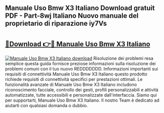 ## Manuale Uso Bmw X3 Italiano Download gratuit PDF - Part-8wj Italiano Nuovo manuale del proprietario di riparazione iy7Vs

# <h2><a href="http://dffxtj.blite.top/?on=Manuale+Uso+Bmw+X3+Italiano">🔗Download 👉🔴 Manuale Uso Bmw X3 Italiano</a></h2>

[![Manuale Uso Bmw X3 Italiano download](https://i.imgur.com/lujVjoI.png)](http://dffxtj.blite.top/?on=Manuale+Uso+Bmw+X3+Italiano)
Risoluzione dei problemi resa semplice questa guida fornisce preziose informazioni sulla risoluzione dei problemi comuni con il tuo nuovo REDDDDDDD. Informazioni importanti sui requisiti di connettività Manuale Uso Bmw X3 Italiano questo prodotto richiede requisiti di connettività specifici per prestazioni ottimali. Le funzionalità avanzate di Manuale Uso Bmw X3 Italiano includono riconoscimento facciale, controllo dei gesti, profili personalizzabili e attività automatizzate, tutte accessibili e personalizzate dall'interfaccia. Siamo qui per supportarti, Manuale Uso Bmw X3 Italiano. Il nostro Team è dedicato ad aiutarti con qualsiasi domanda o dubbio.
